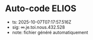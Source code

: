 # Auto-code ELIOS
- ts: 2025-10-07T07:17:57.516Z
- sig: ∞.je.toi.nous.432.528
- note: fichier généré automatiquement